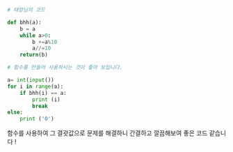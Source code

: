 ```py

# 태양님의 코드

def bhh(a):
    b = a
    while a>0:
        b +=a%10
        a//=10  
    return(b)

# 함수를 만들어 사용하시는 것이 좋아 보입니다.

a= int(input())
for i in range(a):
    if bhh(i) == a:
        print (i)
        break
else:
    print ('0')
```

함수를 사용하여 그 결괏값으로 문제를 해결하니
간결하고 깔끔해보여 좋은 코드 같습니다 !